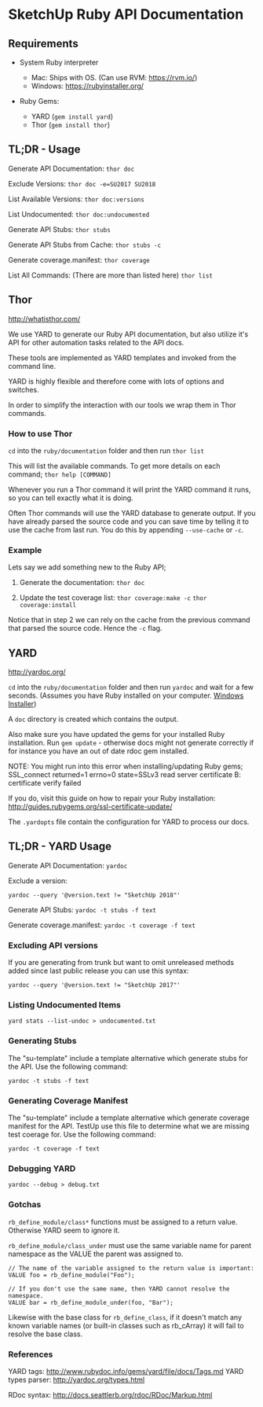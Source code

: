# SketchUp Ruby API Documentation

## Requirements

* System Ruby interpreter
  * Mac: Ships with OS. (Can use RVM: https://rvm.io/)
  * Windows: https://rubyinstaller.org/

* Ruby Gems:
  * YARD (`gem install yard`)
  * Thor (`gem install thor`)

## TL;DR - Usage

Generate API Documentation:
`thor doc`

Exclude Versions:
`thor doc -e=SU2017 SU2018`

List Available Versions:
`thor doc:versions`

List Undocumented:
`thor doc:undocumented`

Generate API Stubs:
`thor stubs`

Generate API Stubs from Cache:
`thor stubs -c`

Generate coverage.manifest:
`thor coverage`

List All Commands: (There are more than listed here)
`thor list`

## Thor

http://whatisthor.com/

We use YARD to generate our Ruby API documentation, but also utilize it's API
for other automation tasks related to the API docs.

These tools are implemented as YARD templates and invoked from the command line.

YARD is highly flexible and therefore come with lots of options and switches.

In order to simplify the interaction with our tools we wrap them in Thor
commands.

### How to use Thor

`cd` into the `ruby/documentation` folder and then run `thor list`

This will list the available commands. To get more details on each command;
    `thor help [COMMAND]`

Whenever you run a Thor command it will print the YARD command it runs, so you
can tell exactly what it is doing.

Often Thor commands will use the YARD database to generate output. If you have
already parsed the source code and you can save time by telling it to use
the cache from last run. You do this by appending `--use-cache` or `-c`.

### Example

Lets say we add something new to the Ruby API;

1. Generate the documentation:
    `thor doc`

2. Update the test coverage list:
    `thor coverage:make -c`
    `thor coverage:install`

Notice that in step 2 we can rely on the cache from the previous command that
parsed the source code. Hence the `-c` flag.

## YARD

http://yardoc.org/

`cd` into the `ruby/documentation` folder and then run `yardoc` and wait for a
few seconds. (Assumes you have Ruby installed
on your computer. [Windows Installer](http://rubyinstaller.org/))

A `doc` directory is created which contains the output.

Also make sure you have updated the gems for your installed Ruby installation.
Run `gem update` - otherwise docs might not generate correctly if for instance
you have an out of date rdoc gem installed.

NOTE: You might run into this error when installing/updating Ruby gems;
    SSL_connect returned=1 errno=0 state=SSLv3 read server certificate B: certificate verify failed

If you do, visit this guide on how to repair your Ruby installation:
http://guides.rubygems.org/ssl-certificate-update/

The `.yardopts` file contain the configuration for YARD to process our docs.

## TL;DR - YARD Usage

Generate API Documentation:
`yardoc`

Exclude a version:

`yardoc --query '@version.text != "SketchUp 2018"'`

Generate API Stubs:
`yardoc -t stubs -f text`

Generate coverage.manifest:
`yardoc -t coverage -f text`

### Excluding API versions

If you are generating from trunk but want to omit unreleased methods added since
last public release you can use this syntax:

`yardoc --query '@version.text != "SketchUp 2017"'`

### Listing Undocumented Items

`yard stats --list-undoc > undocumented.txt`

### Generating Stubs

The "su-template" include a template alternative which generate stubs for the
API. Use the following command:

`yardoc -t stubs -f text`

### Generating Coverage Manifest

The "su-template" include a template alternative which generate coverage
manifest for the API. TestUp use this file to determine what we are missing test
coerage for. Use the following command:

`yardoc -t coverage -f text`

### Debugging YARD

`yardoc --debug > debug.txt`

### Gotchas

`rb_define_module/class*` functions must be assigned to a return value.
Otherwise YARD seem to ignore it.

`rb_define_module/class_under` must use the same variable name for parent
namespace as the VALUE the parent was assigned to.

    // The name of the variable assigned to the return value is important:
    VALUE foo = rb_define_module("Foo");

    // If you don't use the same name, then YARD cannot resolve the namespace.
    VALUE bar = rb_define_module_under(foo, "Bar");

Likewise with the base class for `rb_define_class`, if it doesn't match any
known variable names (or built-in classes such as rb_cArray) it will fail to
resolve the base class.

### References

YARD tags: http://www.rubydoc.info/gems/yard/file/docs/Tags.md
YARD types parser: http://yardoc.org/types.html

RDoc syntax: http://docs.seattlerb.org/rdoc/RDoc/Markup.html


